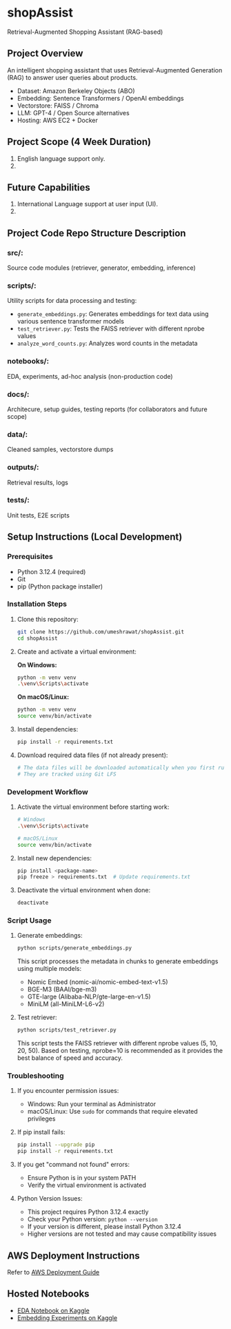 # shopAssist
Retrieval-Augmented Shopping Assistant (RAG-based)

## Project Overview
An intelligent shopping assistant that uses Retrieval-Augmented Generation (RAG) to answer user queries about products.

- Dataset: Amazon Berkeley Objects (ABO)
- Embedding: Sentence Transformers / OpenAI embeddings
- Vectorstore: FAISS / Chroma
- LLM: GPT-4 / Open Source alternatives
- Hosting: AWS EC2 + Docker

## Project Scope (4 Week Duration)
1. English language support only.
2. 

## Future Capabilities
1. International Language support at user input (UI).
2. 

## Project Code Repo Structure Description

### src/: 
Source code modules (retriever, generator, embedding, inference)

### scripts/:
Utility scripts for data processing and testing:
- `generate_embeddings.py`: Generates embeddings for text data using various sentence transformer models
- `test_retriever.py`: Tests the FAISS retriever with different nprobe values
- `analyze_word_counts.py`: Analyzes word counts in the metadata

### notebooks/:
EDA, experiments, ad-hoc analysis (non-production code)

### docs/:
Architecure, setup guides, testing reports (for collaborators and future scope)

### data/:
Cleaned samples, vectorstore dumps

### outputs/:
Retrieval results, logs

### tests/:
Unit tests, E2E scripts

## Setup Instructions (Local Development)

### Prerequisites
- Python 3.12.4 (required)
- Git
- pip (Python package installer)

### Installation Steps

1. Clone this repository:
   ```bash
   git clone https://github.com/umeshrawat/shopAssist.git
   cd shopAssist
   ```

2. Create and activate a virtual environment:

   **On Windows:**
   ```bash
   python -m venv venv
   .\venv\Scripts\activate
   ```

   **On macOS/Linux:**
   ```bash
   python -m venv venv
   source venv/bin/activate
   ```

3. Install dependencies:
   ```bash
   pip install -r requirements.txt
   ```

4. Download required data files (if not already present):
   ```bash
   # The data files will be downloaded automatically when you first run the application
   # They are tracked using Git LFS
   ```

### Development Workflow

1. Activate the virtual environment before starting work:
   ```bash
   # Windows
   .\venv\Scripts\activate

   # macOS/Linux
   source venv/bin/activate
   ```

2. Install new dependencies:
   ```bash
   pip install <package-name>
   pip freeze > requirements.txt  # Update requirements.txt
   ```

3. Deactivate the virtual environment when done:
   ```bash
   deactivate
   ```

### Script Usage

1. Generate embeddings:
   ```bash
   python scripts/generate_embeddings.py
   ```
   This script processes the metadata in chunks to generate embeddings using multiple models:
   - Nomic Embed (nomic-ai/nomic-embed-text-v1.5)
   - BGE-M3 (BAAI/bge-m3)
   - GTE-large (Alibaba-NLP/gte-large-en-v1.5)
   - MiniLM (all-MiniLM-L6-v2)

2. Test retriever:
   ```bash
   python scripts/test_retriever.py
   ```
   This script tests the FAISS retriever with different nprobe values (5, 10, 20, 50).
   Based on testing, nprobe=10 is recommended as it provides the best balance of speed and accuracy.

### Troubleshooting

1. If you encounter permission issues:
   - Windows: Run your terminal as Administrator
   - macOS/Linux: Use `sudo` for commands that require elevated privileges

2. If pip install fails:
   ```bash
   pip install --upgrade pip
   pip install -r requirements.txt
   ```

3. If you get "command not found" errors:
   - Ensure Python is in your system PATH
   - Verify the virtual environment is activated

4. Python Version Issues:
   - This project requires Python 3.12.4 exactly
   - Check your Python version: `python --version`
   - If your version is different, please install Python 3.12.4
   - Higher versions are not tested and may cause compatibility issues

## AWS Deployment Instructions
Refer to [AWS Deployment Guide](docs/aws_deployment_guide.md)

## Hosted Notebooks
- [EDA Notebook on Kaggle](link_to_be_added)
- [Embedding Experiments on Kaggle](link_to_be_added)
